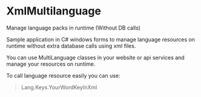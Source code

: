 # XmlMultilanguage
Manage language packs in runtime (Without DB calls)

Sample application in C# windows forms to manage language resources on runtime without extra database calls using xml files.

You can use MultiLanguage classes in your website or api services and manage your resources on runtime.

To call language resource easily you can use:
> Lang.Keys.YourWordKeyInXml
